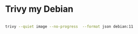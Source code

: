 Trivy my Debian
===============


```bash

trivy --quiet image --no-progress  --format json debian:11

```
